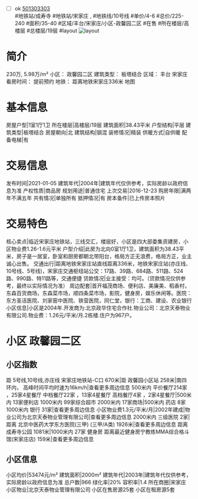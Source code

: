 - [ ] ok [501303303](https://bj.5i5j.com/ershoufang/501303303.html)  
 #地铁站/成寿寺 #地铁站/宋家庄 ,  #地铁线/10号线
#单价/4-6 #总价/225-240 #面积/35-40   #区域/丰台/宋家庄/小区-政馨园二区 #在售 #所在楼层/高楼层 #总楼层/19层 #layout 
![layout](http://image2a.5i5j.com/bdir/layout/280f858ff0264e40ae535b85d541872b.jpg_P5.jpg) 
# 简介 
 230万,  5.98万/m² 
小区： 政馨园二区
建筑类型： 板塔结合
区域： 丰台 宋家庄
看房时间： 提前预约
地铁： 距离地铁宋家庄336米 地图
# 基本信息 
 房屋户型|1室1厅1卫
所在楼层|高楼层/19层
建筑面积|38.43平米
户型结构|平层
建筑类型|板塔结合
房屋朝向|北
建筑结构|钢混
装修情况|精装
供暖方式|自供暖
配备电梯|有
# 交易信息 
 发布时间|2021-01-05
建筑年代|2004年|建筑年代仅供参考，实际房龄以政府信息为准
产权性质|商品房
规划用途|普通住宅
上次交易|2016-12-23
购房年限|满两年不满五年
共有情况|单独所有
抵押情况|有
房本备件|已上传房本照片
# 交易特色 
 核心卖点|临近宋家庄地铁站，三线交汇，楼层好，小区是四大部委集资建房，小区物业费1.26-1.6元平米
户型介绍|此房为北向0室1厅1卫，建筑面积为38.43平米，房子是一居室，卧室和厨房都朝北带阳台，格局方正无浪费，格局方正，业主诚心出售。
交通出行|距离地铁宋家庄站直线距离336米，地铁宋家庄站(亦庄线、10号线、5号线)，宋家庄交通枢纽站公交：17路、39路、684路、511路、524路、990路、特11路等，交通便捷
贷款情况|业主接受：均可。（贷款情况仅供参考，最终以实际情况为准）
周边配套|首开福茂商场、便利店、美廉美、稻香村，东森百货商场，东森菜市场，顺四条菜市场，影院，健身房，娱乐休闲等。医院：东方圣洁医院、刘家窑中医院、铁营医院，同仁堂，银行：工商、建设、农业银行
小区信息|小区是2004年.开发商为:北京政华住宅合作社.物业公司：北京天泰物业有限公司.物业费：1.26元/平米/月.2栋楼.住户为967户。
# 小区 政馨园二区
## 小区指数 
 距 5号线,10号线,亦庄线 宋家庄地铁站-C口 670米|距 政馨园小区站 258米|南四环内， 高峰时间平均时速为16km/h|查看更多周边信息
500米内 平价餐厅214家 ，25家4星餐厅
中档餐厅22家 ，13家4星餐厅
高档餐厅4家 ，2家4星餐厅|500米内 13家便利店
1000米内 99家综合超市
2000米内 17家商场|500米内 药店 8家
1000米内 银行 31家|查看更多周边信息
小区物业费1.3元/平米/月|2002年建成|物业公司为北京天泰物业管理有限公司|查看更多周边信息
2000米内 三级医院 2家|距离 北京中医药大学东方医院(三甲) (三甲/A类) 1926米|查看更多周边信息
距离 成寿寺公园 1081米|1000米内 27家 健身房
距离最近健身房宁教练MMA综合格斗馆(宋家庄店) 159米|查看更多周边信息
## 小区信息 
 小区均价|53474元/m²
建筑面积|2000m²
建筑年代|2003年|建筑年代仅供参考，实际房龄以政府信息为准
总户数|966
绿化率|20%
容积率|1.4
所在商圈|宋家庄
小区物业|北京天泰物业管理有限公司
小区在售房源25套
小区在租房源5套

